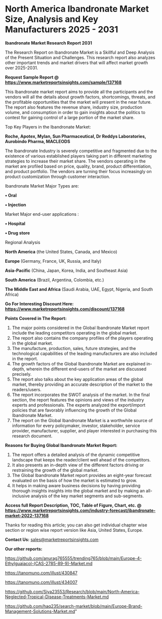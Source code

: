 # North America Ibandronate Market Size, Analysis and Key Manufacturers 2025 - 2031

<strong>Ibandronate Market Research Report 2031</strong>

The Research Report on Ibandronate Market is a Skillful and Deep Analysis of the Present Situation and Challenges. This research report also analyzes other important trends and market drivers that will affect market growth over 2025-2031.

<strong>Request Sample Report @ <a href=https://www.marketreportsinsights.com/sample/137168>https://www.marketreportsinsights.com/sample/137168</a></strong>

This Ibandronate market report aims to provide all the participants and the vendors will all the details about growth factors, shortcomings, threats, and the profitable opportunities that the market will present in the near future. The report also features the revenue share, industry size, production volume, and consumption in order to gain insights about the politics to contest for gaining control of a large portion of the market share.

Top Key Players in the Ibandronate Market:

<strong>Roche, Apotex, Mylan, Sun Pharmaceutical, Dr Reddys Laboratories, Aurobindo Pharma, MACLEODS</strong>

The Ibandronate Industry is severely competitive and fragmented due to the existence of various established players taking part in different marketing strategies to increase their market share. The vendors operating in the market are profiled based on price, quality, brand, product differentiation, and product portfolio. The vendors are turning their focus increasingly on product customization through customer interaction.

Ibandronate Market Major Types are:

<strong>• Oral

• Injection</strong>

Market Major end-user applications :

<strong>• Hospital

• Drug store</strong>

Regional Analysis

</u><strong><b>North America</b></strong> (the United States, Canada, and Mexico)

<strong><b>Europe </b></strong>(Germany, France, UK, Russia, and Italy)

<strong><b>Asia-Pacific</b></strong> (China, Japan, Korea, India, and Southeast Asia)

<strong><b>South America</b></strong> (Brazil, Argentina, Colombia, etc.)

<strong><b>The Middle East and Africa</b></strong> (Saudi Arabia, UAE, Egypt, Nigeria, and South Africa)

<strong>Go For Interesting Discount Here: <a href=https://www.marketreportsinsights.com/discount/137168>https://www.marketreportsinsights.com/discount/137168</a></strong>

<strong>Points Covered in The Report:</strong>
<ol>
  <li>The major points considered in the Global Ibandronate Market report include the leading competitors operating in the global market.</li>
  <li>The report also contains the company profiles of the players operating in the global market.</li>
  <li>The manufacture, production, sales, future strategies, and the technological capabilities of the leading manufacturers are also included in the report.</li>
  <li>The growth factors of the Global Ibandronate Market are explained in-depth, wherein the different end-users of the market are discussed precisely.</li>
  <li>The report also talks about the key application areas of the global market, thereby providing an accurate description of the market to the readers/users.</li>
  <li>The report incorporates the SWOT analysis of the market. In the final section, the report features the opinions and views of the industry experts and professionals. The experts analyzed the export/import policies that are favorably influencing the growth of the Global Ibandronate Market.</li>
  <li>The report on the Global Ibandronate Market is a worthwhile source of information for every policymaker, investor, stakeholder, service provider, manufacturer, supplier, and player interested in purchasing this research document.</li>
</ol>
<strong>Reasons for Buying Global Ibandronate Market Report:</strong>

<ol>
  <li>The report offers a detailed analysis of the dynamic competitive landscape that keeps the reader/client well ahead of the competitors.</li>
  <li>It also presents an in-depth view of the different factors driving or restraining the growth of the global market.</li>
  <li>The Global Ibandronate Market report provides an eight-year forecast evaluated on the basis of how the market is estimated to grow.</li>
  <li>It helps in making aware business decisions by having providing thorough insights insights into the global market and by making an all-inclusive analysis of the key market segments and sub-segments.</li>
</ol>
<strong>Access full Report Description, TOC, Table of Figure, Chart, etc. @ <a href=https://www.marketreportsinsights.com/industry-forecast/ibandronate-market-2022-137168>https://www.marketreportsinsights.com/industry-forecast/ibandronate-market-2022-137168</a></strong>


Thanks for reading this article; you can also get individual chapter wise section or region wise report version like Asia, United States, Europe.

<strong>Contact Us:</strong>
sales@marketreportsinsights.com

<strong>Our other reports:</strong>

<a href=https://github.com/anurag765555/trending765/blob/main/Europe-4-Ethylguaiacol-(CAS-2785-89-9)-Market.md>https://github.com/anurag765555/trending765/blob/main/Europe-4-Ethylguaiacol-(CAS-2785-89-9)-Market.md</a>

<a href=https://tanomuno.com/illust/430847>https://tanomuno.com/illust/430847</a>

<a href=https://tanomuno.com/illust/434007>https://tanomuno.com/illust/434007</a>

<a href=https://github.com/Siya23553/Research/blob/main/North-America-Neglected-Tropical-Disease-Treatments-Market.md>https://github.com/Siya23553/Research/blob/main/North-America-Neglected-Tropical-Disease-Treatments-Market.md</a>

<a href=https://github.com/haq235/search-market/blob/main/Europe-Brand-Management-Solutions-Market.md>https://github.com/haq235/search-market/blob/main/Europe-Brand-Management-Solutions-Market.md</a>"
